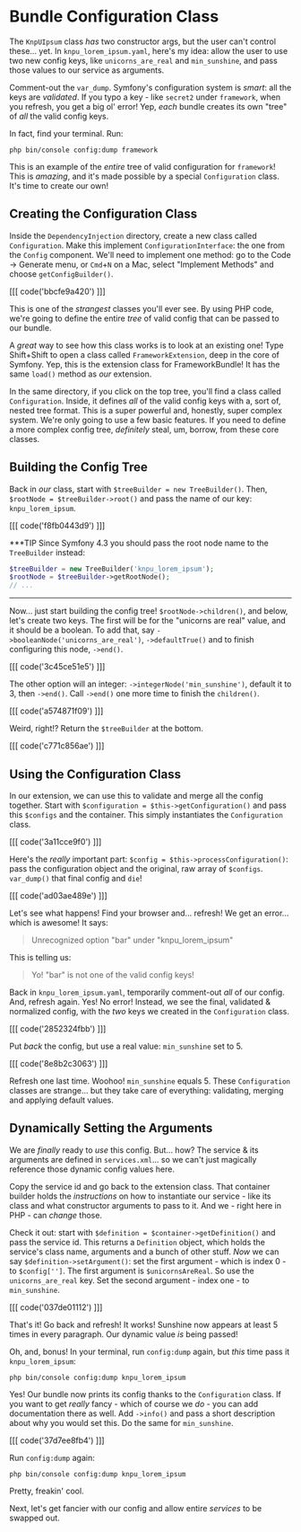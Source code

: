 # Bundle Configuration Class

The `KnpUIpsum` class *has* two constructor args, but the user can't control these...
yet. In `knpu_lorem_ipsum.yaml`, here's my idea: allow the user to use two new
config keys, like `unicorns_are_real` and `min_sunshine`, and pass those values
to our service as arguments.

Comment-out the `var_dump`. Symfony's configuration system is *smart*: all the
keys are *validated*. If you typo a key - like `secret2` under `framework`, when
you refresh, you get a big ol' error! Yep, *each* bundle creates its own "tree" of
*all* the valid config keys.

In fact, find your terminal. Run:

```terminal
php bin/console config:dump framework
```

This is an example of the *entire* tree of valid configuration for `framework`!
This is *amazing*, and it's made possible by a special `Configuration` class. It's
time to create our own!

## Creating the Configuration Class

Inside the `DependencyInjection` directory, create a new class called `Configuration`.
Make this implement `ConfigurationInterface`: the one from the `Config` component.
We'll need to implement one method: go to the Code -> Generate menu, or `Cmd`+`N` on
a Mac, select "Implement Methods" and choose `getConfigBuilder()`.

[[[ code('bbcfe9a420') ]]]

This is one of the *strangest* classes you'll ever see. By using PHP code, we're
going to define the entire *tree* of valid config that can be passed to our bundle.

A *great* way to see how this class works is to look at an existing one! Type
Shift+Shift to open a class called `FrameworkExtension`, deep in the core of Symfony.
Yep, this is the extension class for FrameworkBundle! It has the same `load()`
method as *our* extension.

In the same directory, if you click on the top tree, you'll find a class called
`Configuration`. Inside, it defines *all* of the valid config keys with a, sort of,
nested tree format. This is a super powerful and, honestly, super complex system.
We're only going to use a few basic features. If you need to define a more complex
config tree, *definitely* steal, um, borrow, from these core classes.

## Building the Config Tree

Back in *our* class, start with `$treeBuilder = new TreeBuilder()`. Then,
`$rootNode = $treeBuilder->root()` and pass the name of our key:
`knpu_lorem_ipsum`.

[[[ code('f8fb0443d9') ]]]

***TIP
Since Symfony 4.3 you should pass the root node name to the `TreeBuilder` instead:

```php
$treeBuilder = new TreeBuilder('knpu_lorem_ipsum');
$rootNode = $treeBuilder->getRootNode();
// ...
```
***

Now... just start building the config tree! `$rootNode->children()`, and below,
let's create two keys. The first will be for the "unicorns are real" value,
and it should be a boolean. To add that, say `->booleanNode('unicorns_are_real')`,
`->defaultTrue()` and to finish configuring this node, `->end()`.

[[[ code('3c45ce51e5') ]]]

The other option will an integer: `->integerNode('min_sunshine')`, default it to 3,
then `->end()`. Call `->end()` one more time to finish the `children()`.

[[[ code('a574871f09') ]]]

Weird, right!? Return the `$treeBuilder` at the bottom.

[[[ code('c771c856ae') ]]]

## Using the Configuration Class

In our extension, we can use this to validate and merge all the config together.
Start with `$configuration = $this->getConfiguration()` and pass this `$configs`
and the container. This simply instantiates the `Configuration` class.

[[[ code('3a11cce9f0') ]]]

Here's the *really* important part: `$config = $this->processConfiguration()`: pass
the configuration object and the original, raw array of `$configs`. `var_dump()`
that final config and `die`!

[[[ code('ad03ae489e') ]]]

Let's see what happens! Find your browser and... refresh! We get an error... which
is awesome! It says:

> Unrecognized option "bar" under "knpu_lorem_ipsum"

This is telling us:

> Yo! "bar" is not one of the valid config keys!

Back in `knpu_lorem_ipsum.yaml`, temporarily comment-out *all* of our config.
And, refresh again. Yes! No error! Instead, we see the final, validated & normalized
config, with the *two* keys we created in the `Configuration` class.

[[[ code('2852324fbb') ]]]

Put *back* the config, but use a real value: `min_sunshine` set to 5.

[[[ code('8e8b2c3063') ]]]

Refresh one last time. Woohoo! `min_sunshine` equals 5. These `Configuration`
classes are strange... but they take care of everything: validating, merging and
applying default values.

## Dynamically Setting the Arguments

We are *finally* ready to *use* this config. But... how? The service & its arguments
are defined in `services.xml`... so we can't just magically reference those dynamic
config values here.

Copy the service id and go back to the extension class. That container builder holds
the *instructions* on how to instantiate our service - like its class and what constructor
arguments to pass to it. And we - right here in PHP - can *change* those.

Check it out: start with `$definition = $container->getDefinition()` and pass the
service id. This returns a `Definition` object, which holds the service's class
name, arguments and a bunch of other stuff. *Now* we can say
`$definition->setArgument()`: set the first argument - which is index 0 - to
`$config['']`. The first argument is `$unicornsAreReal`. So use the
`unicorns_are_real` key. Set the second argument - index one - to `min_sunshine`.

[[[ code('037de01112') ]]]

That's it! Go back and refresh! It works! Sunshine now appears at least 5 times
in every paragraph. Our dynamic value *is* being passed!

Oh, and, bonus! In your terminal, run `config:dump` again, but *this* time pass
it `knpu_lorem_ipsum`:

```terminal-silent
php bin/console config:dump knpu_lorem_ipsum
```

Yes! Our bundle now prints its config thanks to the `Configuration` class. If you
want to get *really* fancy - which of course we *do* - you can add documentation
there as well. Add `->info()` and pass a short description about why you would
set this. Do the same for `min_sunshine`.

[[[ code('37d7ee8fb4') ]]]

Run `config:dump` again:

```terminal-silent
php bin/console config:dump knpu_lorem_ipsum
```

Pretty, freakin' cool.

Next, let's get fancier with our config and allow entire *services* to be swapped
out.
